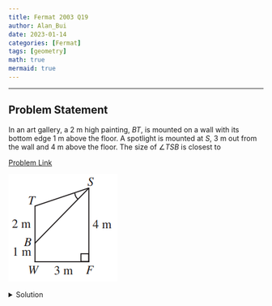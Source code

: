 ```yaml
---
title: Fermat 2003 Q19    
author: Alan_Bui    
date: 2023-01-14
categories: [Fermat]
tags: [geometry]
math: true    
mermaid: true  
---
```


---
## Problem Statement

In an art gallery, a 2 m high painting, $BT$, is mounted on a wall with its bottom edge 1 m above the floor. A spotlight is mounted at $S$, 3 m out from the wall and 4 m above the floor. The size of $\angle TSB$ is closest to

[Problem Link](https://cemc.uwaterloo.ca/contests/past_contests/2003/2003FermatContest.pdf)

![Problem Diagram](/assets/diagrams/fermat2003q19.png)

<details>
<summary> Solution </summary>

$$\text{Connect B to SF at point A} \implies AB = 3, \angle BAS = 90^{\circ}$$

$$\therefore BS^2 = AB^2 + AS^2 \implies BS = 3\sqrt{2}$$

$$\text{Since } \angle TBA = 90^{\circ} \text{ and } \angle SBA = 45^{\circ} \implies \angle TBS = 45^{\circ}$$

$$\text{Using cosine law: } ST^2 = 2^2 + (3\sqrt{2})^2 - 2(2)(3\sqrt{2})(sin(45^{\circ}))$$

$$\therefore ST = 10$$

$$\text{Using sine law: } \dfrac{sin(\angle TSB)}{TB} = \dfrac{sin(\angle TBS)}{TS}$$

$$\dfrac{sin(\angle TSB)}{2} = \dfrac{sin(45^{\circ})}{\sqrt{10}}$$

$$sin(\angle TSB) = \dfrac{1}{\sqrt{5}}$$

$$\angle TSB \approx 27^{\circ}$$

</details>